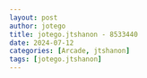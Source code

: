 ```yaml
---
layout: post
author: jotego
title: jotego.jtshanon - 8533440
date: 2024-07-12
categories: [Arcade, jtshanon]
tags: [jotego.jtshanon]
---
```



